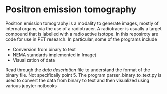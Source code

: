 # Positron emission tomography
Positron emission tomography is a modality to generate images, mostly of internal organs, via the use of a radiotracer. A radiotracer is usually a target compound that is labelled with a radioactive isotope. In this reposiroty are code for use in PET research. In particular, some of the programs include
* Conversion from binary to text
* NEMA standards implemented in Imagej
* Visualization of data

Read through the *data description* file to  understand the format of the binary file. Not specifically point 5. The program parser_binary_to_text.py  is used to convert the data from binary to text and then visualized using various jupyter notbooks

